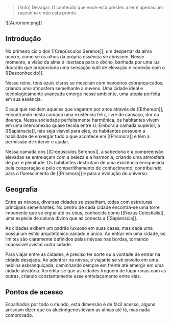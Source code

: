 >[!info] Devagar.
>O conteúdo que você esta prestes a ler é apenas um rascunho e não esta pronto.

![[Aurorium.png]]
## Introdução
No primeiro ciclo dos [[Crepúsculos Serenos]], um despertar da alma ocorre, como se os olhos da própria essência se abrissem. Nesse momento, a visão da alma é libertada para o divino, banhada por uma luz dourada que proporciona uma sensação sutil de elevação e conexão com o [[Desconhecido]].

Nesse reino, tons azuis claros se mesclam com nevoeiros esbranquiçados, criando uma atmosfera semelhante a nuvens. Uma cidade ideal e tecnologicamente avançada emerge nesse ambiente, uma utopia perfeita em sua essência.

É aqui que residem aqueles que vagaram por anos através de [[Ethereon]], encontrando nesta camada uma existência feliz, livre de cansaço, dor ou doença. Nessa sociedade perfeitamente harmônica, os habitantes vivem em uma interconexão quase tecida entre si. Embora a camada superior, a [[Sapienscia]], não seja visível para eles, os habitantes possuem a habilidade de enxergar tudo o que acontece em [[Prismora]] e têm a permissão de intervir e ajudar.

Nessa camada dos [[Crepúsculos Serenos]], a sabedoria e a compreensão elevadas se entrelaçam com a beleza e a harmonia, criando uma atmosfera de paz e plenitude. Os habitantes desfrutam de uma existência enriquecida pela cooperação e pelo compartilhamento de conhecimento, contribuindo para o florescimento de [[Prismora]] e para a evolução do universo.

## Geografia

Entre as névoas, diversas cidades se espalham, todas com estruturas principais semelhantes. No centro de cada cidade encontra-se uma torre imponente que se ergue até os céus, conhecida como [[Nexus Celestialis]], uma espécie de coluna divina que as conecta a [[Sapienscia]].

As cidades exibem um padrão luxuoso em suas casas, mas cada uma possui um estilo arquitetônico variado e único. Ao entrar em uma cidade, os limites são claramente definidos pelas névoas nas bordas, tornando impossível avistar outra cidade.

Para viajar entre as cidades, é preciso ter sorte ou a vontade de entrar na cidade desejada. Ao adentrar na névoa, o viajante se vê envolto em uma neblina esbranquiçada, caminhando sempre em frente até emergir em uma cidade aleatória. Acredita-se que as cidades troquem de lugar umas com as outras, criando constantemente esse entrelaçamento entre elas.

## Pontos de acesso
Espalhados por todo o mundo, está dimensão é de fácil acesso, alguns arriscam dizer que os alucinógenos levam as almas até lá, mas nada comprovado.

